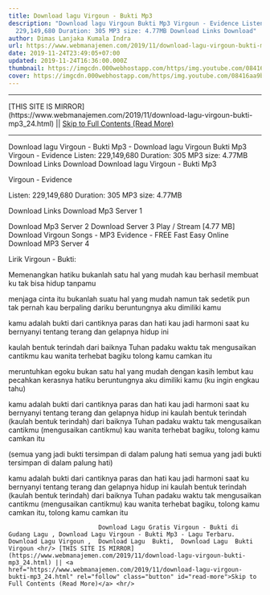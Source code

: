 ```yaml
---
title: Download lagu Virgoun - Bukti Mp3
description: "Download lagu Virgoun Bukti Mp3 Virgoun - Evidence Listen:
  229,149,680 Duration: 305 MP3 size: 4.77MB Download Links Download"
author: Dimas Lanjaka Kumala Indra
url: https://www.webmanajemen.com/2019/11/download-lagu-virgoun-bukti-mp3_24.html
date: 2019-11-24T23:49:05+07:00
updated: 2019-11-24T16:36:00.000Z
thumbnail: https://imgcdn.000webhostapp.com/https/img.youtube.com/08416aa9bf89d3b183b251382ac6a5a7.jpeg
cover: https://imgcdn.000webhostapp.com/https/img.youtube.com/08416aa9bf89d3b183b251382ac6a5a7.jpeg
---
```


<hr/> [THIS SITE IS MIRROR](https://www.webmanajemen.com/2019/11/download-lagu-virgoun-bukti-mp3_24.html) || <a href="https://www.webmanajemen.com/2019/11/download-lagu-virgoun-bukti-mp3_24.html" rel="follow" class="button" id="read-more">Skip to Full Contents (Read More)</a> <hr/> Download lagu Virgoun - Bukti Mp3 - Download lagu Virgoun Bukti Mp3 Virgoun - Evidence Listen: 229,149,680 Duration: 305 MP3 size: 4.77MB Download Links Download Download lagu Virgoun - Bukti Mp3

  Virgoun - Evidence 

  Listen: 229,149,680 
  Duration: 305 
  MP3 size: 4.77MB 

  Download Links 
  Download Mp3 Server 1 

  Download Mp3 Server 2 
  Download Server 3 
  Play / Stream [4.77 MB] Download Virgoun Songs - MP3 Evidence - FREE Fast Easy Online 
  Download MP3 Server 4 


                             
Lirik Virgoun - Bukti:
                             
Memenangkan hatiku
  bukanlah satu hal yang mudah
  kau berhasil membuat
  ku tak bisa hidup tanpamu
  
  menjaga cinta itu
  bukanlah suatu hal yang mudah
  namun tak sedetik pun
  tak pernah kau berpaling dariku
  beruntungnya aku dimiliki kamu
  
  kamu adalah bukti
  dari cantiknya paras dan hati
  kau jadi harmoni saat ku bernyanyi
  tentang terang dan gelapnya hidup ini
  
  kaulah bentuk terindah
  dari baiknya Tuhan padaku
  waktu tak mengusaikan cantikmu
  kau wanita terhebat bagiku
  tolong kamu camkan itu
  
  meruntuhkan egoku bukan satu hal yang mudah
  dengan kasih lembut kau pecahkan kerasnya hatiku
  beruntungnya aku dimiliki kamu (ku ingin engkau tahu)
  
  kamu adalah bukti dari cantiknya paras dan hati
  kau jadi harmoni saat ku bernyanyi tentang terang dan gelapnya hidup ini
  kaulah bentuk terindah (kaulah bentuk terindah) dari baiknya Tuhan padaku
  waktu tak mengusaikan cantikmu (mengusaikan cantikmu)
  kau wanita terhebat bagiku, tolong kamu camkan itu
  
  (semua yang jadi bukti tersimpan di dalam palung hati
  semua yang jadi bukti tersimpan di dalam palung hati)
  
  kamu adalah bukti dari cantiknya paras dan hati
  kau jadi harmoni saat ku bernyanyi tentang terang dan gelapnya hidup ini
  kaulah bentuk terindah (kaulah bentuk terindah) dari baiknya Tuhan padaku
  waktu tak mengusaikan cantikmu (mengusaikan cantikmu)
  kau wanita terhebat bagiku, tolong kamu camkan itu, tolong kamu camkan itu                                 
                                 
                             Download Lagu Gratis Virgoun - Bukti di Gudang Lagu , Download Lagu Virgoun - Bukti Mp3 - Lagu Terbaru.                                                         Download Lagu Virgoun ,  Download Lagu  Bukti,  Download Lagu  Bukti Virgoun <hr/> [THIS SITE IS MIRROR](https://www.webmanajemen.com/2019/11/download-lagu-virgoun-bukti-mp3_24.html) || <a href="https://www.webmanajemen.com/2019/11/download-lagu-virgoun-bukti-mp3_24.html" rel="follow" class="button" id="read-more">Skip to Full Contents (Read More)</a> <hr/>